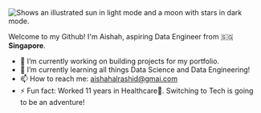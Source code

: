 <picture>
  <source media="(prefers-color-scheme: dark)" srcset="https://user-images.githubusercontent.com/25423296/163456776-7f95b81a-f1ed-45f7-b7ab-8fa810d529fa.png">
  <source media="(prefers-color-scheme: light)" srcset="https://user-images.githubusercontent.com/25423296/163456779-a8556205-d0a5-45e2-ac17-42d089e3c3f8.png">
  <img alt="Shows an illustrated sun in light mode and a moon with stars in dark mode." src="https://user-images.githubusercontent.com/25423296/163456779-a8556205-d0a5-45e2-ac17-42d089e3c3f8.png">
</picture>

Welcome to my Github!
I'm Aishah, aspiring Data Engineer from 🇸🇬**Singapore**.
- 🔭 I’m currently working on building projects for my portfolio.
- 🌱 I’m currently learning all things Data Science and Data Engineering!
- 📫 How to reach me: aishahalrashid@gmai.com
- ⚡ Fun fact: Worked 11 years in Healthcare🏥. Switching to Tech is going to be an adventure!

